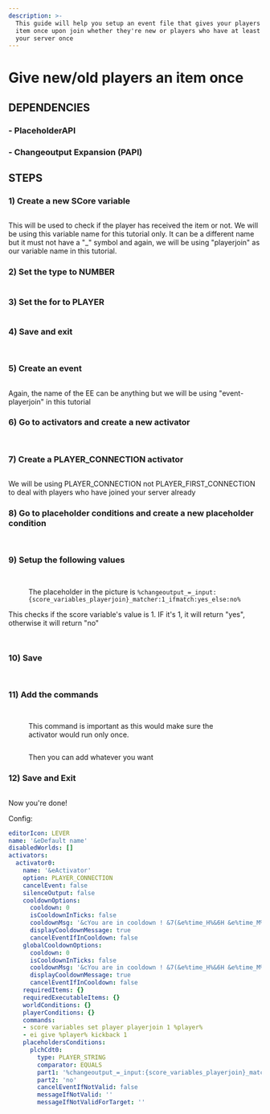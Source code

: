 ```yaml
---
description: >-
  This guide will help you setup an event file that gives your players an ei
  item once upon join whether they're new or players who have at least joined
  your server once
---
```


# Give new/old players an item once

## DEPENDENCIES

### - PlaceholderAPI

### - Changeoutput Expansion (PAPI)

## STEPS

### 1)  Create a new SCore variable

<figure><img src="https://imgur.com/bYntJcQ.png" alt=""><figcaption></figcaption></figure>

This will be used to check if the player has received the item or not. We will be using this variable name for this tutorial only. It can be a different name but it must not have a "\_" symbol and again, we will be using "playerjoin" as our variable name in this tutorial.

### 2) Set the type to NUMBER

<figure><img src="https://imgur.com/tII3EG9.png" alt=""><figcaption></figcaption></figure>

### 3) Set the for to PLAYER

<figure><img src="https://imgur.com/t0PSw9r.png" alt=""><figcaption></figcaption></figure>

### 4) Save and exit

<figure><img src="https://imgur.com/voJmX0l.png" alt=""><figcaption></figcaption></figure>

<figure><img src="https://imgur.com/4b31QAK.png" alt=""><figcaption></figcaption></figure>

### 5) Create an event&#x20;

<figure><img src="https://imgur.com/Savd98y.png" alt=""><figcaption></figcaption></figure>

Again, the name of the EE can be anything but we will be using "event-playerjoin" in this tutorial

### 6) Go to activators and create a new activator

<figure><img src="https://imgur.com/k7KIc1p.png" alt=""><figcaption></figcaption></figure>

<figure><img src="https://imgur.com/bpa15oz.png" alt=""><figcaption></figcaption></figure>

### 7) Create a PLAYER\_CONNECTION activator

<figure><img src="https://imgur.com/uPAiRuC.png" alt=""><figcaption></figcaption></figure>

We will be using PLAYER\_CONNECTION not PLAYER\_FIRST\_CONNECTION to deal with players who have joined your server already

### 8) Go to placeholder conditions and create a new placeholder condition

<figure><img src="https://imgur.com/XJzpWRa.png" alt=""><figcaption></figcaption></figure>

<figure><img src="https://imgur.com/EuiR0do.png" alt=""><figcaption></figcaption></figure>

### 9) Setup the following values

<figure><img src="https://imgur.com/5uxc95h.png" alt=""><figcaption></figcaption></figure>

<figure><img src="https://imgur.com/NdmkSKl.png" alt=""><figcaption><p>The placeholder in the picture is <code>%changeoutput_=_input:{score_variables_playerjoin}_matcher:1_ifmatch:yes_else:no%</code></p></figcaption></figure>

This checks if the score variable's value is 1. IF it's 1, it will return "yes", otherwise it will return "no"

<figure><img src="https://imgur.com/buPiWZ0.png" alt=""><figcaption></figcaption></figure>

<figure><img src="https://imgur.com/kzEu69k.png" alt=""><figcaption></figcaption></figure>

### 10) Save

<figure><img src="https://imgur.com/tCUG3zT.png" alt=""><figcaption></figcaption></figure>

<figure><img src="https://imgur.com/1HZeoqW.png" alt=""><figcaption></figcaption></figure>

### 11) Add the commands

<figure><img src="https://imgur.com/U38k6vh.png" alt=""><figcaption></figcaption></figure>

<figure><img src="https://imgur.com/6YsYiw8.png" alt=""><figcaption><p>This command is important as this would make sure the activator would run only once. </p></figcaption></figure>

<figure><img src="https://imgur.com/CfzRFj8.png" alt=""><figcaption><p>Then you can add whatever you want</p></figcaption></figure>

### 12) Save and Exit

<figure><img src="https://imgur.com/QY1JCtA.png" alt=""><figcaption></figcaption></figure>

Now you're done!



Config:

```yaml
editorIcon: LEVER
name: '&eDefault name'
disabledWorlds: []
activators:
  activator0:
    name: '&eActivator'
    option: PLAYER_CONNECTION
    cancelEvent: false
    silenceOutput: false
    cooldownOptions:
      cooldown: 0
      isCooldownInTicks: false
      cooldownMsg: '&cYou are in cooldown ! &7(&e%time_H%&6H &e%time_M%&6M &e%time_S%&6S&7)'
      displayCooldownMessage: true
      cancelEventIfInCooldown: false
    globalCooldownOptions:
      cooldown: 0
      isCooldownInTicks: false
      cooldownMsg: '&cYou are in cooldown ! &7(&e%time_H%&6H &e%time_M%&6M &e%time_S%&6S&7)'
      displayCooldownMessage: true
      cancelEventIfInCooldown: false
    requiredItems: {}
    requiredExecutableItems: {}
    worldConditions: {}
    playerConditions: {}
    commands:
    - score variables set player playerjoin 1 %player%
    - ei give %player% kickback 1
    placeholdersConditions:
      plchCdt0:
        type: PLAYER_STRING
        comparator: EQUALS
        part1: '%changeoutput_=_input:{score_variables_playerjoin}_matcher:1_ifmatch:yes_else:no%'
        part2: 'no'
        cancelEventIfNotValid: false
        messageIfNotValid: ''
        messageIfNotValidForTarget: ''

```
